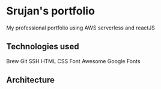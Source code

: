 # Srujan's portfolio
My professional portfolio using AWS serverless and reactJS

## Technologies used
Brew
Git
SSH
HTML
CSS
Font Awesome
Google Fonts

## Architecture
